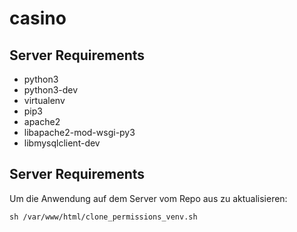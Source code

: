 # casino  
  
## Server Requirements  
* python3
* python3-dev
* virtualenv
* pip3
* apache2
* libapache2-mod-wsgi-py3
* libmysqlclient-dev
  
## Server Requirements  
Um die Anwendung auf dem Server vom Repo aus zu aktualisieren:  
```
sh /var/www/html/clone_permissions_venv.sh
```
